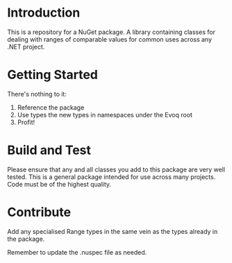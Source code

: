 # Introduction 
This is a repository for a NuGet package. A library containing classes for dealing with ranges of comparable values for common uses across any .NET project.

# Getting Started
There's nothing to it:
1.	Reference the package
2.	Use types the new types in namespaces under the Evoq root
3.	Profit!

# Build and Test
Please ensure that any and all classes you add to this package are very well tested. This is a general package intended for use across many projects. Code must be of the highest quality. 

# Contribute
Add any specialised Range types in the same vein as the types already in the package.

Remember to update the .nuspec file as needed.
